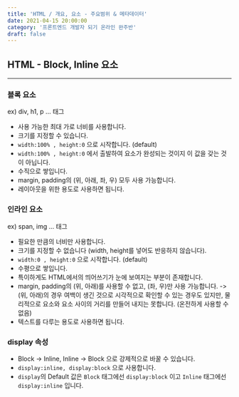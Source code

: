 ```yaml
---
title: 'HTML / 개요, 요소 - 주요범위 & 메타데이터'
date: 2021-04-15 20:00:00
category: '프론트엔드 개발자 되기 온라인 완주반'
draft: false
---
```



## **HTML - Block, Inline 요소**
---
### **블록 요소**
ex) div, h1, p ... 태그 
- 사용 가능한 최대 가로 너비를 사용합니다.
- 크기를 지정할 수 있습니다.
- `width:100% , height:0` 으로 시작합니다. (default)
- `width:100% , height:0` 에서 출발하여  요소가 완성되는 것이지 이 값을 갖는 것이 아닙니다.
- 수직으로 쌓입니다.
- margin, padding의 (위, 아래, 좌, 우) 모두 사용 가능합니다.
- 레이아웃을 위한 용도로 사용하면 됩니다.
### **인라인 요소**
ex) span, img ... 태그
- 필요한 만큼의 너비만 사용합니다.
- 크기를 지정할 수 없습니다 (width, height를 넣어도 반응하지 않습니다).
- `width:0 , height:0` 으로 시작합니다. (default)
- 수평으로 쌓입니다.
- 특이하게도 HTML에서의 띄어쓰기가 눈에 보여지는 부분이 존재합니다.
- margin, padding의 (위, 아래)를 사용할 수 없고, (좌, 우)만 사용 가능합니다. -> (위, 아래)의 경우 여백이 생긴 것으로 시각적으로 확인할 수 있는 경우도 있지만, 물리적으로 요소와 요소 사이의 거리를 만들어 내지는 못합니다. (온전하게 사용할 수 없음)
- 텍스트를 다루는 용도로 사용하면 됩니다.

### **display 속성**
- Block -> Inline, Inline -> Block 으로 강제적으로 바꿀 수 있습니다.
- `display:inline, display:block` 으로 사용합니다.
- `display`의 Default 값은 `Block` 태그에선 `display:block` 이고 `Inline` 태그에선 `display:inline` 입니다.
